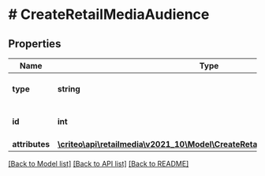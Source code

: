# # CreateRetailMediaAudience

## Properties

Name | Type | Description | Notes
------------ | ------------- | ------------- | -------------
**type** | **string** | the name of the entity type |
**id** | **int** | Unique ID of this audience. |
**attributes** | [**\criteo\api\retailmedia\v2021_10\Model\CreateRetailMediaAudienceAttributes**](CreateRetailMediaAudienceAttributes.md) |  |

[[Back to Model list]](../../README.md#models) [[Back to API list]](../../README.md#endpoints) [[Back to README]](../../README.md)
